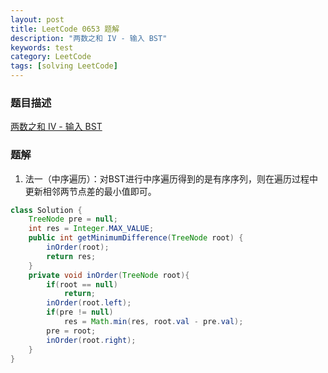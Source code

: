 ```yaml
---
layout: post
title: LeetCode 0653 题解
description: "两数之和 IV - 输入 BST"
keywords: test
category: LeetCode
tags: [solving LeetCode]
---
```


### 题目描述
[两数之和 IV - 输入 BST](https://leetcode-cn.com/problems/two-sum-iv-input-is-a-bst/)

### 题解
1. 法一（中序遍历）：对BST进行中序遍历得到的是有序序列，则在遍历过程中更新相邻两节点差的最小值即可。
```java
class Solution {
    TreeNode pre = null;
    int res = Integer.MAX_VALUE;
    public int getMinimumDifference(TreeNode root) {
        inOrder(root);
        return res;
    }
    private void inOrder(TreeNode root){
        if(root == null)
            return;
        inOrder(root.left);
        if(pre != null)
            res = Math.min(res, root.val - pre.val);
        pre = root;
        inOrder(root.right);
    }
}
```